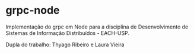 # grpc-node
Implementação do grpc em Node para a disciplina de Desenvolvimento de Sistemas de Informação Distribuídos - EACH-USP.

Dupla do trabalho: Thyago Ribeiro e Laura Vieira
